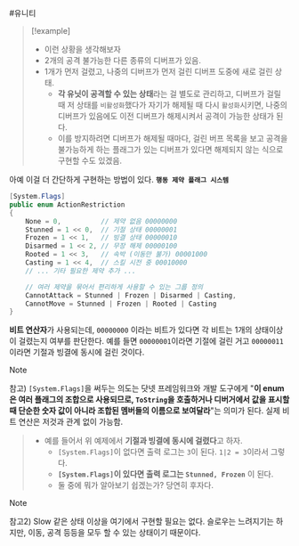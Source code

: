
#유니티 
>[!example]
>- 이런 상황을 생각해보자
>- 2개의 공격 불가능한 다른 종류의 디버프가 있음. 
>- 1개가 먼저 걸렸고, 나중의 디버프가 먼저 걸린 디버프 도중에 새로 걸린 상태.
>	- **각 유닛이 공격할 수 있는 상태**라는 걸 별도로 관리하고, 디버프가 걸릴 때 저 상태를 `비활성화`했다가 자기가 해제될 때 다시 `활성화`시키면, 나중의 디버프가 있음에도 이전 디버프가 해제시켜서 공격이 가능한 상태가 된다.
>	- 이를 방지하려면 디버프가 해제될 때마다, 걸린 버프 목록을 보고 공격을 불가능하게 하는 플래그가 있는 디버프가 있다면 해제되지 않는 식으로 구현할 수도 있겠음.

아예 이걸 더 간단하게 구현하는 방법이 있다. **`행동 제약 플래그 시스템`**
```cs
[System.Flags]
public enum ActionRestriction
{
    None = 0,          // 제약 없음 00000000
    Stunned = 1 << 0,  // 기절 상태 00000001
    Frozen = 1 << 1,   // 빙결 상태 00000010
    Disarmed = 1 << 2, // 무장 해제 00000100
    Rooted = 1 << 3,   // 속박 (이동만 불가) 00001000
    Casting = 1 << 4,  // 스킬 시전 중 00010000
    // ... 기타 필요한 제약 추가 ...

    // 여러 제약을 묶어서 편리하게 사용할 수 있는 그룹 정의
    CannotAttack = Stunned | Frozen | Disarmed | Casting,
    CannotMove = Stunned | Frozen | Rooted | Casting
}
```

**비트 연산자**가 사용되는데, `00000000` 이라는 비트가 있다면 각 비트는 1개의 상태이상이 걸렸는지 여부를 판단한다. 예를 들면 `00000001`이라면 기절에 걸린 거고 `00000011`이라면 기절과 빙결에 동시에 걸린 것이다.

>[!note]
 참고) `[System.Flags]`을 써두는 의도는 닷넷 프레임워크와 개발 도구에게 "**이 enum은 여러 플래그의 조합으로 사용되므로, `ToString`을 호출하거나 디버거에서 값을 표시할 때 단순한 숫자 값이 아니라 조합된 멤버들의 이름으로 보여달라**"는 의미가 된다. 실제 비트 연산은 저것과 관계 없이 가능함.
>- 예를 들어서 위 예제에서 **기절과 빙결에 동시에 걸렸다**고 하자.
>	- `[System.Flags]`이 없다면 출력 로그는 `3`이 된다. `1|2 = 3`이라서 그렇다.
>	- **`[System.Flags]`이 있다면 출력 로그는 `Stunned, Frozen`** 이 된다. 
>	- 둘 중에 뭐가 알아보기 쉽겠는가? 당연히 후자다. 

> [!note]
> 참고2) Slow 같은 상태 이상을 여기에서 구현할 필요는 없다. 슬로우는 느려지기는 하지만, 이동, 공격 등등을 모두 할 수 있는 상태이기 때문이다.



